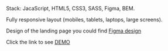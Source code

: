 Stack: JacaScript, HTML5, CSS3, SASS, Figma, BEM.

Fully responsive layout (mobiles, tablets, laptops, large screens).

Design of the landing page you could find [Figma design](https://www.figma.com/file/NWD38mUnijAtiz3HrX3zgW/%D0%9D%D0%90%D0%9C%D0%A3?node-id=264%3A6)

Click the link to see [DEMO](https://TishchenkoSergey.github.io/Museum/)
